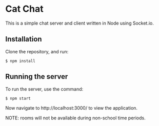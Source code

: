 # Cat Chat
This is a simple chat server and client written in Node using Socket.io.

## Installation

Clone the repository, and run:

```
$ npm install
```

## Running the server

To run the server, use the command:

```
$ npm start
```

Now navigate to http://localhost:3000/ to view the application.

NOTE: rooms will not be available during non-school time periods.